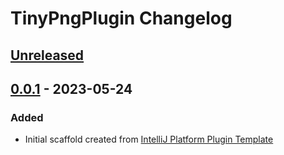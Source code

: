 <!-- Keep a Changelog guide -> https://keepachangelog.com -->

# TinyPngPlugin Changelog

## [Unreleased]

## [0.0.1] - 2023-05-24

### Added
- Initial scaffold created from [IntelliJ Platform Plugin Template](https://github.com/JetBrains/intellij-platform-plugin-template)

[Unreleased]: https://github.com/zhangweizhe/TinyPngPlugin/compare/v0.0.1...HEAD
[0.0.1]: https://github.com/zhangweizhe/TinyPngPlugin/commits/v0.0.1
